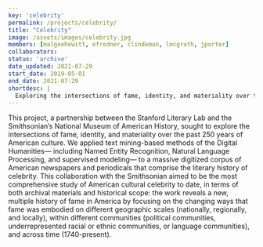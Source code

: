 ```yaml
---
key: 'celebrity'
permalink: /projects/celebrity/
title: "Celebrity"
image: /assets/images/celebrity.jpg
members: [malgeehewitt, efredner, clindeman, lmcgrath, jporter]
collaborators:
status: 'archive'
date_updated: 2021-07-29
start_date: 2019-05-01
end_date: 2021-07-29
shortdesc: |
  Exploring the intersections of fame, identity, and materiality over the past 250 years of American culture
---
```


This project, a partnership between the Stanford Literary Lab and the Smithsonian’s National Museum of American History, sought to explore the intersections of fame, identity, and materiality over the past 250 years of American culture. We applied text mining-based methods of the Digital Humanities— including Named Entity Recognition, Natural Language Processing, and supervised modeling— to a massive digitized corpus of American newspapers and periodicals that comprise the literary history of celebrity. This collaboration with the Smithsonian aimed to be the most comprehensive study of American cultural celebrity to date, in terms of both archival materials and historical scope: the work reveals a new, multiple history of fame in America by focusing on the changing ways that fame was embodied on different geographic scales (nationally, regionally, and locally), within different communities (political communities, underrepresented racial or ethnic communities, or language communities), and across time (1740-present).